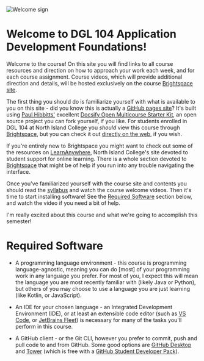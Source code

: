 ![Welcome sign](images/belinda-fewings-6wAGwpsXHE0-unsplash.jpg ':class=banner-image')

# Welcome to DGL 104 Application Development Foundations!
Welcome to the course! On this site you will find links to all course resources and direction on how to approach your work each week, and for each course assignment. Course videos, which will provide additional direction and details, will be hosted exclusively on the course [Brightspace site](https://mycourses.nic.bc.ca/d2l/home).

The first thing you should do is familiarize yourself with what is available to you on this site - did you know this is actually a [GitHub pages site](https://github.com/ash-teach/dgl-104)? It's built using [Paul Hibbitts'](https://github.com/paulhibbitts/) excellent [Docsify Open Multicourse Starter Kit](https://github.com/hibbitts-design/docsify-open-multicourse-starter-kit), an open source project you can fork yourself, if you like. For students enrolled in DGL 104 at North Island College you *should* view this course through [Brightspace](https://mycourses.nic.bc.ca/d2l/home), but you can check it out [directly on the web]((https://github.com/ash-teach/dgl-104)), if you wish.

If you're entirely new to Brightspace you might want to check out some of the resources on [LearnAnywhere](https://learnanywhere.opened.ca/), North Island College's site devoted to student support for online learning. There is a whole section devoted to [Brightspace](https://learnanywhere.opened.ca/digital-technologies/brightspace/) that might be of help if you run into any trouble navigating the interface.

Once you've familiarized yourself with the course site and contents you should read the [syllabus]() and watch the course welcome videos. Then it's time to start installing software! See the [Required Software](#required-software) section below, and watch the video if you need a bit of help.

I'm really excited about this course and what we're going to accomplish this semester! 

 
 # Required Software
* A programming language environment - this course is programming language-agnostic, meaning you can do [most] of your programming work in any language you prefer. For most of you, I expect this will mean the language you are most recently familiar with (likely Java or Python), but others of you may choose to use a language you are just learning (like Kotlin, or JavaScript).

* An IDE for your chosen language - an Integrated Development Environment (IDE), or at least an extensible code editor (such as [VS Code](https://code.visualstudio.com/), or [JetBrains Fleet](https://www.jetbrains.com/fleet/)) is necessary for many of the tasks you'll perform in this course.

* A GitHub client - or the Git CLI, however you prefer to commit, push and pull code to and from GitHub. Some good options are [GitHub Desktop](https://desktop.github.com/) and [Tower](https://www.git-tower.com/) (which is free with a [GitHub Student Developer Pack](https://education.github.com/pack)).
